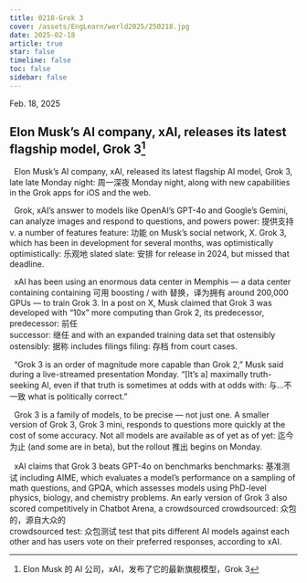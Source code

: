 ```yaml
---
title: 0218-Grok 3
cover: /assets/EngLearn/world2025/250218.jpg
date: 2025-02-18
article: true
star: false
timeline: false
toc: false
sidebar: false
---
```

Feb. 18, 2025
<!-- more -->

## Elon Musk’s AI company, xAI, releases its latest flagship model, Grok 3[^t1]


&nbsp; Elon Musk’s AI company, xAI, released its latest flagship AI model, Grok 3, 
<span class="hover-note">
late
<span class="hover-content">
late Monday night: 周一深夜
</span></span>
 Monday night, along with new capabilities in the Grok apps for iOS and the web.

&nbsp; Grok, xAI’s answer to models like OpenAI’s GPT-4o and Google’s Gemini, can analyze images and respond to questions, and 
<span class="hover-note">
powers
<span class="hover-content">
power: 提供支持 v.
</span></span>
 a number of 
<span class="hover-note">
features
<span class="hover-content">
feature: 功能
</span></span>
 on Musk’s social network, X. Grok 3, which has been in development for several months, was 
<span class="hover-note">
optimistically
<span class="hover-content">
optimistically: 乐观地
</span></span>
<span class="space"> </span>
<span class="hover-note">
 slated
<span class="hover-content">
slate: 安排
</span></span>
 for release in 2024, but missed that deadline.

&nbsp; xAI has been using an enormous data center in Memphis — a data center 
<span class="hover-note">
containing
<span class="hover-content">
containing 可用 boosting / with 替换，译为拥有
</span></span>
 around 200,000 GPUs — to train Grok 3. In a post on X, Musk claimed that Grok 3 was developed with “10x” more computing than Grok 2, its <span class="hover-note">
 predecessor,
<span class="hover-content">
predecessor: 前任 <br>
successor: 继任
</span></span>
 and with an expanded training data set that 
<span class="hover-note">
ostensibly
<span class="hover-content">
ostensibly: 据称
</span></span>
 includes 
<span class="hover-note">
filings
<span class="hover-content">
filing: 存档
</span></span>
 from court cases.

&nbsp; “Grok 3 is an order of magnitude more capable than Grok 2,” Musk said during a live-streamed presentation Monday. “[It’s a] maximally truth-seeking AI, even if that truth is sometimes 
<span class="hover-note">
at odds with
<span class="hover-content">
at odds with: 与...不一致
</span></span>
 what is politically correct.”

&nbsp; Grok 3 is a family of models, to be precise — not just one. A smaller version of Grok 3, Grok 3 mini, responds to questions more quickly at the cost of some accuracy. Not all models are available 
<span class="hover-note">
as of yet
<span class="hover-content">
as of yet: 迄今为止
</span></span>
 (and some are in beta), but the 
<span class="hover-note">
rollout
<span class="hover-content">
推出
</span></span>
 begins on Monday.

&nbsp; xAI claims that Grok 3 beats GPT-4o on 
<span class="hover-note">
benchmarks
<span class="hover-content">
benchmarks: 基准测试
</span></span>
 including AIME, which evaluates a model’s performance on a sampling of math questions, and GPQA, which assesses models using PhD-level physics, biology, and chemistry problems. An early version of Grok 3 also scored competitively in Chatbot Arena, a 
<span class="hover-note">
crowdsourced
<span class="hover-content">
crowdsourced: 众包的，源自大众的 <br>
crowdsourced test: 众包测试
</span></span>
 test that pits different AI models against each other and has users vote on their preferred responses, according to xAI.


[^t1]: Elon Musk 的 AI 公司，xAI，发布了它的最新旗舰模型，Grok 3